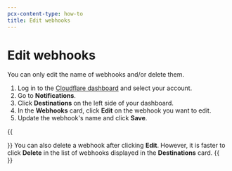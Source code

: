 ```yaml
---
pcx-content-type: how-to
title: Edit webhooks
---
```


# Edit webhooks

You can only edit the name of webhooks and/or delete them.

1. Log in to the [Cloudflare dashboard](https://dash.cloudflare.com/login) and select your account.
1. Go to **Notifications**.
1. Click **Destinations** on the left side of your dashboard.
1. In the **Webhooks** card, click **Edit** on the webhook you want to edit.
1. Update the webhook's name and click **Save**.

{{<Aside type="note" header="Note">}}
You can also delete a webhook after clicking **Edit**. However, it is faster to click **Delete** in the list of webhooks displayed in the **Destinations** card.
{{</Aside>}}